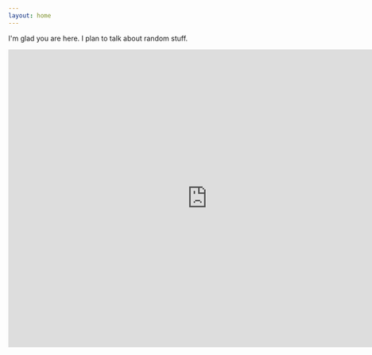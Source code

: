 ```yaml
---
layout: home
---
```


I'm glad you are here. I plan to talk about random stuff.
<iframe width="800" height="600" frameborder="0" src="https://ncase.me/loopy/v1/?embed=1&data=[[[1,609,255,0,%22Subject%2520Knowledge%22,4],[2,761,469,0,%22Keyword%2520Quality%22,5],[3,463,475,0,%22Search%2520Results%22,1],[4,610,99,0,%22Start%2520%255E%22,3]],[[1,2,111,1,0],[2,3,121,1,0],[3,1,101,1,0],[4,1,-5,1,0]],[[911,292,%22When%2520we%2520start%2520we%2520know%2520%250Anothingabout%2520our%2520subject%252C%2520so%250Aour%2520keywords%2520are%2520vague%2520and%250Ainaccurate.%22],[613,667,%22Because%2520our%2520keywords%2520are%2520vague%252C%250Awe%2520get%2520back%2520many%2520irrelevent%2520results%250Aand%2520few%2520really%2520useful%2520articles%22],[288,322,%22But%2520we%2520read%2520the%2520few%2520good%2520ones%250Awe%2520find%252C%2520and%2520that%2520improves%2520our%250Asubject%2520knowledge%252C%2520and%2520thus%2520%250Awe%2520get%2520better%2520keywords%2520on%250Athe%2520next%2520search.%2520And%2520that%2520search%250Afinds%2520us%2520better%2520results%252C%2520so%2520we%2520%250Alearn%2520even%2520more.%22],[1052,559,%22THE%2520MORAL%2520OF%2520THE%2520STORY%253A%250ASearching%2520is%2520an%2520iterative%2520process!%2520%250ADon't%2520give%2520up%2520after%2520your%2520first%2520few%2520%250Asearches!%22]],5%5D"></iframe>
